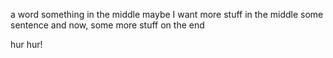 a word
something in the middle
maybe I want more stuff in the middle
some sentence
and now, some more stuff on the end

hur hur!
